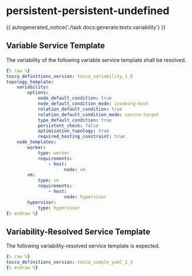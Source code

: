 # persistent-persistent-undefined

{{ autogenerated_notice('./task docs:generate:tests:variability') }}


## Variable Service Template

The variability of the following variable service template shall be resolved.

```yaml linenums="1"
{% raw %}
tosca_definitions_version: tosca_variability_1_0
topology_template:
    variability:
        options:
            node_default_condition: true
            node_default_condition_mode: incoming-host
            relation_default_condition: true
            relation_default_condition_mode: source-target
            type_default_condition: true
            persistent_check: false
            optimization_topology: true
            required_hosting_constraint: true
    node_templates:
        worker:
            type: worker
            requirements:
                - host:
                      node: vm
        vm:
            type: vm
            requirements:
                - host:
                      node: hypervisor
        hypervisor:
            type: hypervisor
{% endraw %}
```




## Variability-Resolved Service Template

The following variability-resolved service template is expected.

```yaml linenums="1"
{% raw %}
tosca_definitions_version: tosca_simple_yaml_1_3
{% endraw %}
```


